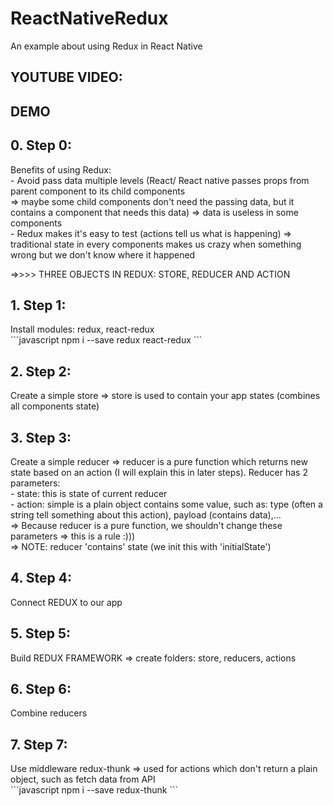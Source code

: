 # ReactNativeRedux
An example about using Redux in React Native

<h2>YOUTUBE VIDEO:</h2>
<h2>DEMO</h2>

<h2>0. Step 0:</h2> Benefits of using Redux:<br>
- Avoid pass data multiple levels (React/ React native passes props from parent component to its child components<br>
=> maybe some child components don't need the passing data, but it contains a component that needs this data) => data is useless in some components<br>
- Redux makes it's easy to test (actions tell us what is happening) => traditional state in every components makes us crazy when something wrong but we don't know where it happened<br>

=>>>> THREE OBJECTS IN REDUX: STORE, REDUCER AND ACTION<br>

<h2>1. Step 1:</h2> Install modules: redux, react-redux<br>
```javascript
npm i --save redux react-redux
```
<h2>2. Step 2:</h2> Create a simple store => store is used to contain your app states (combines all components state)<br>
<h2>3. Step 3:</h2> Create a simple reducer => reducer is a pure function which returns new state based on an action (I will explain this in later steps). Reducer has 2 parameters:<br>
- state: this is state of current reducer<br>
- action: simple is a plain object contains some value, such as: type (often a string tell something about this action), payload (contains data),...<br>
=> Because reducer is a pure function, we shouldn't change these parameters => this is a rule :)))<br>
=> NOTE: reducer 'contains' state (we init this with 'initialState')<br>
<h2>4. Step 4:</h2> Connect REDUX to our app<br>
<h2>5. Step 5:</h2> Build REDUX FRAMEWORK => create folders: store, reducers, actions<br>
<h2>6. Step 6:</h2> Combine reducers<br>
<h2>7. Step 7:</h2> Use middleware redux-thunk => used for actions which don't return a plain object, such as fetch
data from API<br>
```javascript
npm i --save redux-thunk
```
